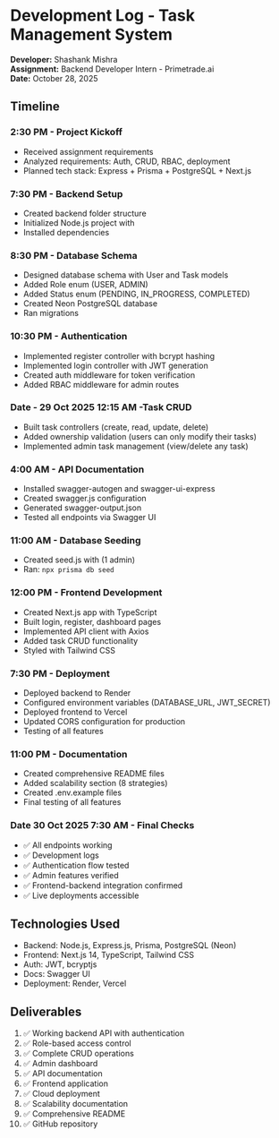 # Development Log - Task Management System
**Developer:** Shashank Mishra  
**Assignment:** Backend Developer Intern - Primetrade.ai  
**Date:** October 28, 2025

## Timeline

### 2:30 PM - Project Kickoff
- Received assignment requirements
- Analyzed requirements: Auth, CRUD, RBAC, deployment
- Planned tech stack: Express + Prisma + PostgreSQL + Next.js

### 7:30 PM - Backend Setup
- Created backend folder structure
- Initialized Node.js project with 
- Installed dependencies

### 8:30 PM - Database Schema
- Designed database schema with User and Task models
- Added Role enum (USER, ADMIN)
- Added Status enum (PENDING, IN_PROGRESS, COMPLETED)
- Created Neon PostgreSQL database
- Ran migrations

### 10:30 PM - Authentication
- Implemented register controller with bcrypt hashing
- Implemented login controller with JWT generation
- Created auth middleware for token verification
- Added RBAC middleware for admin routes

### Date - 29 Oct 2025 12:15 AM -Task CRUD 

- Built task controllers (create, read, update, delete)
- Added ownership validation (users can only modify their tasks)
- Implemented admin task management (view/delete any task)

### 4:00 AM - API Documentation
- Installed swagger-autogen and swagger-ui-express
- Created swagger.js configuration
- Generated swagger-output.json
- Tested all endpoints via Swagger UI

### 11:00 AM - Database Seeding
- Created seed.js with (1 admin)
- Ran: `npx prisma db seed`

### 12:00 PM - Frontend Development
- Created Next.js app with TypeScript
- Built login, register, dashboard pages
- Implemented API client with Axios
- Added task CRUD functionality
- Styled with Tailwind CSS

### 7:30 PM - Deployment
- Deployed backend to Render
- Configured environment variables (DATABASE_URL, JWT_SECRET)
- Deployed frontend to Vercel
- Updated CORS configuration for production
- Testing of all features

### 11:00 PM - Documentation
- Created comprehensive README files
- Added scalability section (8 strategies)
- Created .env.example files
- Final testing of all features

### Date 30 Oct 2025 7:30 AM - Final Checks
- ✅ All endpoints working
- ✅ Development logs
- ✅ Authentication flow tested
- ✅ Admin features verified
- ✅ Frontend-backend integration confirmed
- ✅ Live deployments accessible

## Technologies Used
- Backend: Node.js, Express.js, Prisma, PostgreSQL (Neon)
- Frontend: Next.js 14, TypeScript, Tailwind CSS
- Auth: JWT, bcryptjs
- Docs: Swagger UI
- Deployment: Render, Vercel

## Deliverables
1. ✅ Working backend API with authentication
2. ✅ Role-based access control
3. ✅ Complete CRUD operations
4. ✅ Admin dashboard
5. ✅ API documentation
6. ✅ Frontend application
7. ✅ Cloud deployment
8. ✅ Scalability documentation
9. ✅ Comprehensive README
10. ✅ GitHub repository